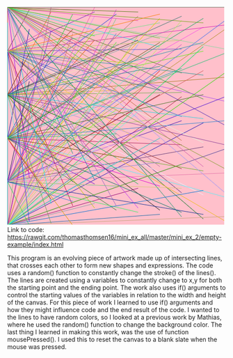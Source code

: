 ![alt text](https://github.com/thomasthomsen16/mini_ex_all/blob/master/mini_ex_2/Mini_ex2_scr.png?raw=true)
Link to code: https://rawgit.com/thomasthomsen16/mini_ex_all/master/mini_ex_2/empty-example/index.html


This program is an evolving piece of artwork made up of intersecting lines, that crosses each other to form new shapes and expressions. The code uses a random() function to constantly change the stroke() of the lines(). The lines are created using a variables to constantly change to x,y for both the starting point and the ending point. The work also uses if()  arguments to control the starting values of the variables in relation to the width and height of the canvas.
    For this piece of work I learned to use if() arguments and how they might influence code and the end result of the code. I wanted to the lines to have random colors, so I looked at a previous work by Mathias, where he used the random() function to change the background color. The last thing I learned in making this work, was the use of function mousePressed(). I used this to reset the canvas to a blank slate when the mouse was pressed.
